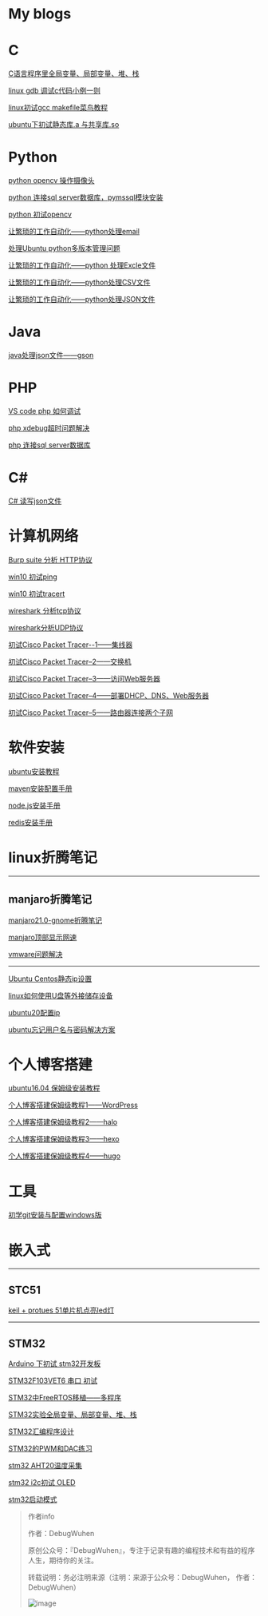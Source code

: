 # My blogs

# C

[C语言程序里全局变量、局部变量、堆、栈](https://github.com/ndb000901/blog/blob/main/C/C%E8%AF%AD%E8%A8%80%E7%A8%8B%E5%BA%8F%E9%87%8C%E5%85%A8%E5%B1%80%E5%8F%98%E9%87%8F%E3%80%81%E5%B1%80%E9%83%A8%E5%8F%98%E9%87%8F%E3%80%81%E5%A0%86%E3%80%81%E6%A0%88.md)

[linux gdb 调试c代码小例一则](https://github.com/ndb000901/blog/blob/main/C/linux%20gdb%20%E8%B0%83%E8%AF%95c%E4%BB%A3%E7%A0%81%E5%B0%8F%E4%BE%8B%E4%B8%80%E5%88%99.md)

[linux初试gcc makefile菜鸟教程](https://github.com/ndb000901/blog/blob/main/C/linux%E5%88%9D%E8%AF%95gcc%20makefile%E8%8F%9C%E9%B8%9F%E6%95%99%E7%A8%8B.md)

[ubuntu下初试静态库.a 与共享库.so](https://github.com/ndb000901/blog/blob/main/C/ubuntu%E4%B8%8B%E5%88%9D%E8%AF%95%E9%9D%99%E6%80%81%E5%BA%93.a%20%E4%B8%8E%E5%85%B1%E4%BA%AB%E5%BA%93.so.md)

# Python

[python opencv 操作摄像头](https://github.com/ndb000901/blog/blob/main/python/python%20opencv%20%E6%93%8D%E4%BD%9C%E6%91%84%E5%83%8F%E5%A4%B4.md)

[python 连接sql server数据库，pymssql模块安装](https://github.com/ndb000901/blog/blob/main/python/python%20%E8%BF%9E%E6%8E%A5sql%20server%E6%95%B0%E6%8D%AE%E5%BA%93%EF%BC%8Cpymssql%E6%A8%A1%E5%9D%97%E5%AE%89%E8%A3%85%E3%80%82.md)

[python 初试opencv](https://github.com/ndb000901/blog/blob/main/python/python%E5%88%9D%E8%AF%95opencv.md)

[让繁琐的工作自动化——python处理email](https://github.com/ndb000901/blog/blob/main/python/python%E9%80%9A%E8%BF%87%E9%82%AE%E4%BB%B6%E8%BF%9C%E7%A8%8B%E6%8E%A7%E5%88%B6%E7%94%B5%E8%84%91.md)

[处理Ubuntu python多版本管理问题](https://github.com/ndb000901/blog/blob/main/python/%E5%A4%84%E7%90%86Ubuntu%20python%E5%A4%9A%E7%89%88%E6%9C%AC%E7%AE%A1%E7%90%86%E9%97%AE%E9%A2%98.md)

[让繁琐的工作自动化——python 处理Excle文件](https://github.com/ndb000901/blog/blob/main/python/%E8%AE%A9%E7%B9%81%E7%90%90%E7%9A%84%E5%B7%A5%E4%BD%9C%E8%87%AA%E5%8A%A8%E5%8C%96%E2%80%94%E2%80%94python%20%E5%A4%84%E7%90%86Excle%E6%96%87%E4%BB%B6.md)

[让繁琐的工作自动化——python处理CSV文件](https://github.com/ndb000901/blog/blob/main/python/%E8%AE%A9%E7%B9%81%E7%90%90%E7%9A%84%E5%B7%A5%E4%BD%9C%E8%87%AA%E5%8A%A8%E5%8C%96%E2%80%94%E2%80%94python%E5%A4%84%E7%90%86CSV%E6%96%87%E4%BB%B6.md)

[让繁琐的工作自动化——python处理JSON文件](https://github.com/ndb000901/blog/blob/main/python/%E8%AE%A9%E7%B9%81%E7%90%90%E7%9A%84%E5%B7%A5%E4%BD%9C%E8%87%AA%E5%8A%A8%E5%8C%96%E2%80%94%E2%80%94python%E5%A4%84%E7%90%86JSON%E6%96%87%E4%BB%B6.md)

# Java

[java处理json文件——gson](https://github.com/ndb000901/blog/blob/main/java/java%E5%A4%84%E7%90%86json%E6%96%87%E4%BB%B6%E2%80%94%E2%80%94gson.md)

# PHP

[VS code php 如何调试](https://github.com/ndb000901/blog/blob/main/PHP/VS%20code%20php%20%E5%A6%82%E4%BD%95%E8%B0%83%E8%AF%95.md)

[php xdebug超时问题解决](https://github.com/ndb000901/blog/blob/main/PHP/php%20xdebug%E8%B6%85%E6%97%B6%E9%97%AE%E9%A2%98%E8%A7%A3%E5%86%B3.md)

[php 连接sql server数据库](https://github.com/ndb000901/blog/blob/main/PHP/VS%20Code%20%E7%94%A8php%20%E8%BF%9E%E6%8E%A5sql%20server%E6%95%B0%E6%8D%AE%E5%BA%93.md)

# C#

[C# 读写json文件](https://github.com/ndb000901/blog/blob/main/c%23/C%23%E8%AF%BB%E5%86%99json%E6%96%87%E4%BB%B6%E2%80%94%E2%80%94Newtonsoft.md)

# 计算机网络

[Burp suite 分析 HTTP协议](https://github.com/ndb000901/blog/blob/main/computerNetwork/Burp%20suite%20%E5%88%86%E6%9E%90%20HTTP%E5%8D%8F%E8%AE%AE.md)

[win10 初试ping](https://github.com/ndb000901/blog/blob/main/computerNetwork/win10%20%E5%88%9D%E8%AF%95ping.md)

[win10 初试tracert](https://github.com/ndb000901/blog/blob/main/computerNetwork/win10%20%E5%88%9D%E8%AF%95tracert.md)

[wireshark 分析tcp协议](https://github.com/ndb000901/blog/blob/main/computerNetwork/wireshark%20%E5%88%86%E6%9E%90TCP%E5%8D%8F%E8%AE%AE.md)

[wireshark分析UDP协议](https://github.com/ndb000901/blog/blob/main/computerNetwork/wireshark%E5%88%86%E6%9E%90UDP%E5%8D%8F%E8%AE%AE.md)

[初试Cisco Packet Tracer--1——集线器](https://github.com/ndb000901/blog/blob/main/computerNetwork/%E5%88%9D%E8%AF%95Cisco%20Packet%20Tracer--1%E2%80%94%E2%80%94%E9%9B%86%E7%BA%BF%E5%99%A8.md)

[初试Cisco Packet Tracer–2——交换机](https://github.com/ndb000901/blog/blob/main/computerNetwork/%E5%88%9D%E8%AF%95Cisco%20Packet%20Tracer%E2%80%932%E2%80%94%E2%80%94%E4%BA%A4%E6%8D%A2%E6%9C%BA.md)

[初试Cisco Packet Tracer–3——访问Web服务器](https://github.com/ndb000901/blog/blob/main/computerNetwork/%E5%88%9D%E8%AF%95Cisco%20Packet%20Tracer%E2%80%933%E2%80%94%E2%80%94%E8%AE%BF%E9%97%AEWeb%E6%9C%8D%E5%8A%A1%E5%99%A8.md)

[初试Cisco Packet Tracer–4——部署DHCP、DNS、Web服务器](https://github.com/ndb000901/blog/blob/main/computerNetwork/%E5%88%9D%E8%AF%95Cisco%20Packet%20Tracer%E2%80%934%E2%80%94%E2%80%94%E9%83%A8%E7%BD%B2DHCP%E3%80%81DNS%E3%80%81Web%E6%9C%8D%E5%8A%A1%E5%99%A8.md)

[初试Cisco Packet Tracer–5——路由器连接两个子网](https://github.com/ndb000901/blog/blob/main/computerNetwork/%E5%88%9D%E8%AF%95Cisco%20Packet%20Tracer%E2%80%935%E2%80%94%E2%80%94%E8%B7%AF%E7%94%B1%E5%99%A8%E8%BF%9E%E6%8E%A5%E4%B8%A4%E4%B8%AA%E5%AD%90%E7%BD%91.md)

# 软件安装

[ubuntu安装教程](https://github.com/ndb000901/blog/blob/main/softwareInstallation/JDK%E5%AE%89%E8%A3%85%E6%89%8B%E5%86%8C.md)

[maven安装配置手册](https://github.com/ndb000901/blog/blob/main/softwareInstallation/maven%E5%AE%89%E8%A3%85%E9%85%8D%E7%BD%AE%E6%89%8B%E5%86%8C.md)

[node.js安装手册](https://github.com/ndb000901/blog/blob/main/softwareInstallation/node.js%E5%AE%89%E8%A3%85%E6%89%8B%E5%86%8C.md)

[redis安装手册](https://github.com/ndb000901/blog/blob/main/softwareInstallation/redis%E5%AE%89%E8%A3%85%E6%89%8B%E5%86%8C.md)

# linux折腾笔记

**** 

## manjaro折腾笔记

[manjaro21.0-gnome折腾笔记](https://github.com/ndb000901/blog/blob/main/linux/manjaro/manjaro-gnome21.0%E6%8A%98%E8%85%BE%E7%AC%94%E8%AE%B0.md)

[manjaro顶部显示网速](https://github.com/ndb000901/blog/blob/main/linux/manjaro/manjaro%E9%A1%B6%E9%83%A8%E6%98%BE%E7%A4%BA%E7%BD%91%E9%80%9F.md)

[vmware问题解决](https://github.com/ndb000901/blog/blob/main/linux/manjaro/vmware.md)

****

[Ubuntu Centos静态ip设置](https://github.com/ndb000901/blog/blob/main/linux/Ubuntu%20Centos%E9%9D%99%E6%80%81ip%E8%AE%BE%E7%BD%AE.md)

[linux如何使用U盘等外接储存设备](https://github.com/ndb000901/blog/blob/main/linux/linux%E5%A6%82%E4%BD%95%E4%BD%BF%E7%94%A8U%E7%9B%98%E7%AD%89%E5%A4%96%E6%8E%A5%E5%82%A8%E5%AD%98%E8%AE%BE%E5%A4%87.md)

[ubuntu20配置ip](https://github.com/ndb000901/blog/blob/main/linux/ubuntu20%E9%85%8D%E7%BD%AEip.md)

[ubuntu忘记用户名与密码解决方案](https://github.com/ndb000901/blog/blob/main/linux/ubuntu%E5%BF%98%E8%AE%B0%E7%94%A8%E6%88%B7%E5%90%8D%E4%B8%8E%E5%AF%86%E7%A0%81%E8%A7%A3%E5%86%B3%E6%96%B9%E6%A1%88.md)


# 个人博客搭建

[ubuntu16.04 保姆级安装教程](https://github.com/ndb000901/blog/blob/main/blogBuilding/ubuntu16.04%20%E4%BF%9D%E5%A7%86%E7%BA%A7%E5%AE%89%E8%A3%85%E6%95%99%E7%A8%8B.md)

[个人博客搭建保姆级教程1——WordPress](https://github.com/ndb000901/blog/blob/main/blogBuilding/%E4%B8%AA%E4%BA%BA%E5%8D%9A%E5%AE%A2%E6%90%AD%E5%BB%BA%E4%BF%9D%E5%A7%86%E7%BA%A7%E6%95%99%E7%A8%8B1%E2%80%94%E2%80%94WordPress.md)

[个人博客搭建保姆级教程2——halo](https://github.com/ndb000901/blog/blob/main/blogBuilding/%E4%B8%AA%E4%BA%BA%E5%8D%9A%E5%AE%A2%E6%90%AD%E5%BB%BA%E4%BF%9D%E5%A7%86%E7%BA%A7%E6%95%99%E7%A8%8B2%E2%80%94%E2%80%94halo.md)

[个人博客搭建保姆级教程3——hexo](https://github.com/ndb000901/blog/blob/main/blogBuilding/%E4%B8%AA%E4%BA%BA%E5%8D%9A%E5%AE%A2%E6%90%AD%E5%BB%BA%E4%BF%9D%E5%A7%86%E7%BA%A7%E6%95%99%E7%A8%8B3%E2%80%94%E2%80%94hexo.md)

[个人博客搭建保姆级教程4——hugo](https://github.com/ndb000901/blog/blob/main/blogBuilding/%E4%B8%AA%E4%BA%BA%E5%8D%9A%E5%AE%A2%E6%90%AD%E5%BB%BA%E4%BF%9D%E5%A7%86%E7%BA%A7%E6%95%99%E7%A8%8B4%E2%80%94%E2%80%94hugo.md)

# 工具

[初学git安装与配置windows版](https://github.com/ndb000901/blog/blob/main/git/%E5%88%9D%E5%AD%A6git%E5%AE%89%E8%A3%85%E4%B8%8E%E9%85%8D%E7%BD%AEwindows%E7%89%88.md)

# 嵌入式

****

## STC51

[keil + protues 51单片机点亮led灯](https://github.com/ndb000901/blog/blob/main/singleChipMicrocomputer/Stc51/keil4%20%2B%20proteus%2051%E5%8D%95%E7%89%87%E6%9C%BA%E7%82%B9%E4%BA%AEled%E7%81%AF.md)

****

## STM32

[Arduino 下初试 stm32开发板](https://github.com/ndb000901/blog/blob/main/singleChipMicrocomputer/Stm32/Arduino%20%E4%B8%8B%E5%88%9D%E8%AF%95%20stm32%E5%BC%80%E5%8F%91%E6%9D%BF.md)

[STM32F103VET6 串口 初试](https://github.com/ndb000901/blog/blob/main/singleChipMicrocomputer/Stm32/STM32F103%E4%B8%B2%E5%8F%A3%20%E5%88%9D%E8%AF%95.md)

[STM32中FreeRTOS移植——多程序](https://github.com/ndb000901/blog/blob/main/singleChipMicrocomputer/Stm32/STM32%E4%B8%ADFreeRTOS%E7%A7%BB%E6%A4%8D%E2%80%94%E2%80%94%E5%A4%9A%E7%A8%8B%E5%BA%8F.md)

[STM32实验全局变量、局部变量、堆、栈](https://github.com/ndb000901/blog/blob/main/singleChipMicrocomputer/Stm32/STM32%E5%AE%9E%E9%AA%8C%E5%85%A8%E5%B1%80%E5%8F%98%E9%87%8F%E3%80%81%E5%B1%80%E9%83%A8%E5%8F%98%E9%87%8F%E3%80%81%E5%A0%86%E3%80%81%E6%A0%88.md)

[STM32汇编程序设计](https://github.com/ndb000901/blog/blob/main/singleChipMicrocomputer/Stm32/STM32%E6%B1%87%E7%BC%96%E7%A8%8B%E5%BA%8F%E8%AE%BE%E8%AE%A1.md)

[STM32的PWM和DAC练习](https://github.com/ndb000901/blog/blob/main/singleChipMicrocomputer/Stm32/STM32%E7%9A%84PWM%E5%92%8CDAC%E7%BB%83%E4%B9%A0.md)

[stm32 AHT20温度采集](https://github.com/ndb000901/blog/blob/main/singleChipMicrocomputer/Stm32/stm32%20AHT20%E6%B8%A9%E5%BA%A6%E9%87%87%E9%9B%86.md)

[stm32 i2c初试 OLED](https://github.com/ndb000901/blog/blob/main/singleChipMicrocomputer/Stm32/stm32%20i2c%E5%88%9D%E8%AF%95%20OLED.md)

[stm32启动模式](https://github.com/ndb000901/blog/blob/main/singleChipMicrocomputer/Stm32/stm32%E5%90%AF%E5%8A%A8%E6%A8%A1%E5%BC%8F.md)


>作者info
>
>作者：DebugWuhen
>
>原创公众号：『DebugWuhen』，专注于记录有趣的编程技术和有益的程序人生，期待你的关注。
>
>转载说明：务必注明来源（注明：来源于公众号：DebugWuhen， 作者：DebugWuhen）
>
>![image](https://user-images.githubusercontent.com/48900845/112752163-3b0e6480-9004-11eb-899d-66ddef749c2b.png)
